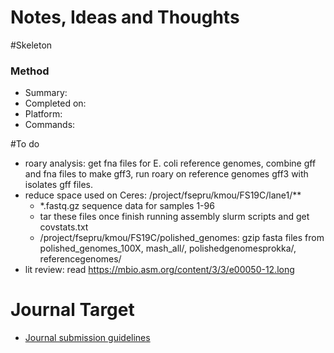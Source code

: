 # Notes, Ideas and Thoughts

#Skeleton
### Method
* Summary:
* Completed on:
* Platform:
* Commands:

#To do
* roary analysis: get fna files for E. coli reference genomes, combine gff and fna files to make gff3, run roary on reference genomes gff3 with isolates gff files.
* reduce space used on Ceres: /project/fsepru/kmou/FS19C/lane1/**
  * *.fastq.gz sequence data for samples 1-96
  * tar these files once finish running assembly slurm scripts and get covstats.txt
  * /project/fsepru/kmou/FS19C/polished_genomes: gzip fasta files from polished_genomes_100X, mash_all/, polishedgenomesprokka/, referencegenomes/
* lit review: read https://mbio.asm.org/content/3/3/e00050-12.long

# Journal Target
* [Journal submission guidelines](link)
